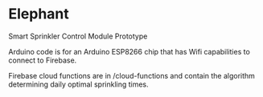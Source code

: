 # Elephant
Smart Sprinkler Control Module Prototype

Arduino code is for an Arduino ESP8266 chip that has Wifi capabilities to connect to Firebase.

Firebase cloud functions are in /cloud-functions and contain the algorithm determining daily optimal sprinkling times.
